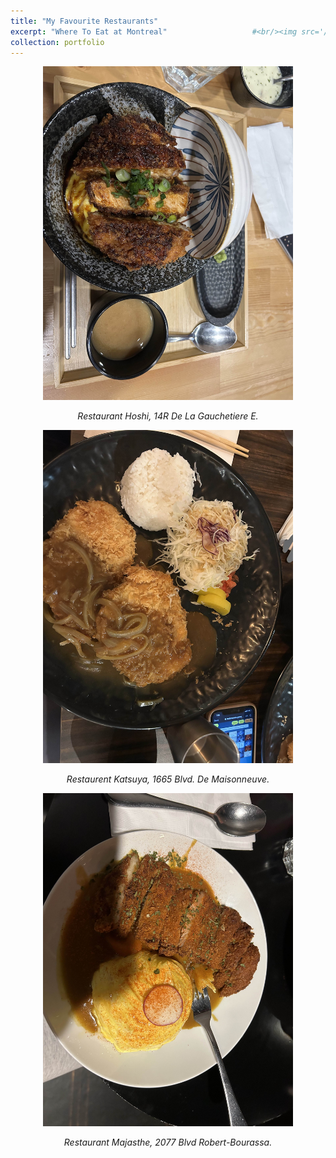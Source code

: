 ```yaml
---
title: "My Favourite Restaurants"
excerpt: "Where To Eat at Montreal"                   #<br/><img src='/images/mcgill.jpg'>"
collection: portfolio
---
```



<div style="text-align: center;">
  <img src="images/hoshi.jpg" alt="Winter Break" width="400">
  <p><em>Restaurant Hoshi, 14R De La Gauchetiere E.</em></p>
</div>

<div style="text-align: center;">
  <img src="images/katsuya.jpg" alt="Winter Break" width="400">
  <p><em>Restaurent Katsuya, 1665 Blvd. De Maisonneuve.</em></p>
</div>

<div style="text-align: center;">
  <img src="images/majasthe.jpg" alt="Winter Break" width="400">
  <p><em>Restaurant Majasthe, 2077 Blvd Robert-Bourassa.</em></p>
</div>
